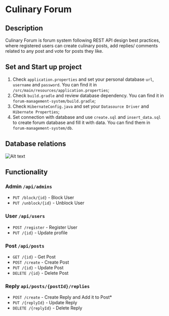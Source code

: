 # Culinary Forum

## Description

Culinary Forum is forum system following REST API design best practices, 
where registered users can create culinary posts, add replies/ comments 
related to any post and vote for posts they like.

## Set and Start up project

1. Check `application.properties` and set your personal database `url`, `username` and `password`. 
You can find it in `/src/main/resources/application.properties`;
2. Check `build.gradle` and review database dependency.
You can find it in `forum-management-system/build.gradle`;
3. Check `HibernateConfig.java` and set your `Datasource Driver` and `Hibernate Properties`;
4. Set connection with database and use `create.sql` and `insert_data.sql` to create forum database and fill it with data.
You can find them in `forum-management-system/db`.

## Database relations

 <img title="a title" alt="Alt text" src="/db/forum_scheme.jpg">

## Functionality

### Admin `/api/admins`

* `PUT /block/{id}`  - Block User
* `PUT /unblock/{id}`  - Unblock User

### User  `/api/users`

* `POST /register`  - Register User
* `PUT /{id}`  - Update profile

### Post `/api/posts`

* `GET /{id}`  - Get Post 
* `POST /create`  - Create Post
* `PUT /{id}`  - Update Post
* `DELETE /{id}`  - Delete Post

### Reply `api/posts/{postId}/replies`

* `POST /create`  - Create Reply and Add it to Post*
* `PUT /{replyId}`  - Update Reply
* `DELETE /{replyId}`  - Delete Reply

